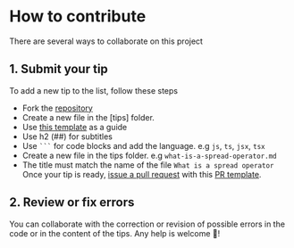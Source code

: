 # How to contribute

There are several ways to collaborate on this project

## 1. Submit your tip

To add a new tip to the list, follow these steps

- Fork the [repository](https://github.com/gpolanco/forfrontend.tips)
- Create a new file in the [tips] folder.
- Use [this template](TIPS_TEMPLATE.md) as a guide
- Use h2 (##) for subtitles
- Use ` ``` ` for code blocks and add the language. e.g `js`, `ts`, `jsx`, `tsx`
- Create a new file in the tips folder. e.g `what-is-a-spread-operator.md`
- The title must match the name of the file `What is a spread operator`
  Once your tip is ready, [issue a pull request](https://help.github.com/articles/using-pull-requests/) with this [PR template](PULL_REQUEST_TEMPLATE.md).

## 2. Review or fix errors

You can collaborate with the correction or revision of possible errors in the code or in the content of the tips.
Any help is welcome 💪!
